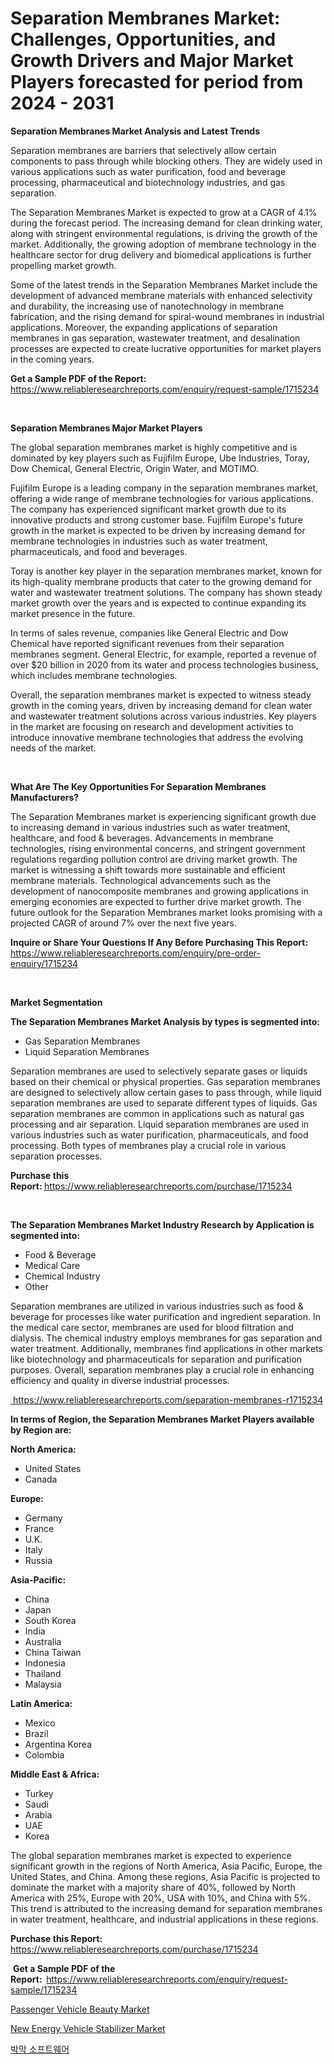 <p><h1>Separation Membranes Market: Challenges, Opportunities, and Growth Drivers and Major Market Players forecasted for period from 2024 - 2031</h1></p><p><strong>Separation Membranes Market Analysis and Latest Trends</strong></p>
<p><p>Separation membranes are barriers that selectively allow certain components to pass through while blocking others. They are widely used in various applications such as water purification, food and beverage processing, pharmaceutical and biotechnology industries, and gas separation.</p><p>The Separation Membranes Market is expected to grow at a CAGR of 4.1% during the forecast period. The increasing demand for clean drinking water, along with stringent environmental regulations, is driving the growth of the market. Additionally, the growing adoption of membrane technology in the healthcare sector for drug delivery and biomedical applications is further propelling market growth.</p><p>Some of the latest trends in the Separation Membranes Market include the development of advanced membrane materials with enhanced selectivity and durability, the increasing use of nanotechnology in membrane fabrication, and the rising demand for spiral-wound membranes in industrial applications. Moreover, the expanding applications of separation membranes in gas separation, wastewater treatment, and desalination processes are expected to create lucrative opportunities for market players in the coming years.</p></p>
<p><strong>Get a Sample PDF of the Report:&nbsp;</strong> <a href="https://www.reliableresearchreports.com/enquiry/request-sample/1715234">https://www.reliableresearchreports.com/enquiry/request-sample/1715234</a></p>
<p>&nbsp;</p>
<p><strong>Separation Membranes Major Market Players</strong></p>
<p><p>The global separation membranes market is highly competitive and is dominated by key players such as Fujifilm Europe, Ube Industries, Toray, Dow Chemical, General Electric, Origin Water, and MOTIMO. </p><p>Fujifilm Europe is a leading company in the separation membranes market, offering a wide range of membrane technologies for various applications. The company has experienced significant market growth due to its innovative products and strong customer base. Fujifilm Europe's future growth in the market is expected to be driven by increasing demand for membrane technologies in industries such as water treatment, pharmaceuticals, and food and beverages.</p><p>Toray is another key player in the separation membranes market, known for its high-quality membrane products that cater to the growing demand for water and wastewater treatment solutions. The company has shown steady market growth over the years and is expected to continue expanding its market presence in the future.</p><p>In terms of sales revenue, companies like General Electric and Dow Chemical have reported significant revenues from their separation membranes segment. General Electric, for example, reported a revenue of over $20 billion in 2020 from its water and process technologies business, which includes membrane technologies. </p><p>Overall, the separation membranes market is expected to witness steady growth in the coming years, driven by increasing demand for clean water and wastewater treatment solutions across various industries. Key players in the market are focusing on research and development activities to introduce innovative membrane technologies that address the evolving needs of the market.</p></p>
<p>&nbsp;</p>
<p><strong>What Are The Key Opportunities For Separation Membranes Manufacturers?</strong></p>
<p><p>The Separation Membranes market is experiencing significant growth due to increasing demand in various industries such as water treatment, healthcare, and food & beverages. Advancements in membrane technologies, rising environmental concerns, and stringent government regulations regarding pollution control are driving market growth. The market is witnessing a shift towards more sustainable and efficient membrane materials. Technological advancements such as the development of nanocomposite membranes and growing applications in emerging economies are expected to further drive market growth. The future outlook for the Separation Membranes market looks promising with a projected CAGR of around 7% over the next five years.</p></p>
<p><strong>Inquire or Share Your Questions If Any Before Purchasing This Report:</strong> <a href="https://www.reliableresearchreports.com/enquiry/pre-order-enquiry/1715234">https://www.reliableresearchreports.com/enquiry/pre-order-enquiry/1715234</a></p>
<p>&nbsp;</p>
<p><strong>Market Segmentation</strong></p>
<p><strong>The Separation Membranes Market Analysis by types is segmented into:</strong></p>
<p><ul><li>Gas Separation Membranes</li><li>Liquid Separation Membranes</li></ul></p>
<p><p>Separation membranes are used to selectively separate gases or liquids based on their chemical or physical properties. Gas separation membranes are designed to selectively allow certain gases to pass through, while liquid separation membranes are used to separate different types of liquids. Gas separation membranes are common in applications such as natural gas processing and air separation. Liquid separation membranes are used in various industries such as water purification, pharmaceuticals, and food processing. Both types of membranes play a crucial role in various separation processes.</p></p>
<p><strong>Purchase this Report:&nbsp;</strong><a href="https://www.reliableresearchreports.com/purchase/1715234">https://www.reliableresearchreports.com/purchase/1715234</a></p>
<p>&nbsp;</p>
<p><strong>The Separation Membranes Market Industry Research by Application is segmented into:</strong></p>
<p><ul><li>Food & Beverage</li><li>Medical Care</li><li>Chemical Industry</li><li>Other</li></ul></p>
<p><p>Separation membranes are utilized in various industries such as food & beverage for processes like water purification and ingredient separation. In the medical care sector, membranes are used for blood filtration and dialysis. The chemical industry employs membranes for gas separation and water treatment. Additionally, membranes find applications in other markets like biotechnology and pharmaceuticals for separation and purification purposes. Overall, separation membranes play a crucial role in enhancing efficiency and quality in diverse industrial processes.</p></p>
<p><a href="https://www.reliableresearchreports.com/separation-membranes-r1715234">&nbsp;https://www.reliableresearchreports.com/separation-membranes-r1715234</a></p>
<p><strong>In terms of Region, the Separation Membranes Market Players available by Region are:</strong></p>
<p>
    <p> <strong> North America: </strong>
        <ul>
            <li>United States</li>
            <li>Canada</li>
        </ul>
        </p> 
    <p> <strong> Europe: </strong>
        <ul>
            <li>Germany</li>
            <li>France</li>
            <li>U.K.</li>
            <li>Italy</li>
            <li>Russia</li>
        </ul>
        </p> 
    <p> <strong> Asia-Pacific: </strong>
        <ul>
            <li>China</li>
            <li>Japan</li>
            <li>South Korea</li>
            <li>India</li>
            <li>Australia</li>
            <li>China Taiwan</li>
            <li>Indonesia</li>
            <li>Thailand</li>
            <li>Malaysia</li>
        </ul>
        </p> 
    <p> <strong> Latin America: </strong>
        <ul>
            <li>Mexico</li>
            <li>Brazil</li>
            <li>Argentina Korea</li>
            <li>Colombia</li>
        </ul>
        </p> 
    <p> <strong> Middle East & Africa: </strong>
        <ul>
            <li>Turkey</li>
            <li>Saudi</li>
            <li>Arabia</li>
            <li>UAE</li>
            <li>Korea</li>
        </ul>
    </p>
    </p>
<p><p>The global separation membranes market is expected to experience significant growth in the regions of North America, Asia Pacific, Europe, the United States, and China. Among these regions, Asia Pacific is projected to dominate the market with a majority share of 40%, followed by North America with 25%, Europe with 20%, USA with 10%, and China with 5%. This trend is attributed to the increasing demand for separation membranes in water treatment, healthcare, and industrial applications in these regions.</p></p>
<p><strong>Purchase this Report: </strong><a href="https://www.reliableresearchreports.com/purchase/1715234">https://www.reliableresearchreports.com/purchase/1715234</a></p>
<p>&nbsp;<strong>Get a Sample PDF of the Report:&nbsp;&nbsp;</strong><a href="https://www.reliableresearchreports.com/enquiry/request-sample/1715234">https://www.reliableresearchreports.com/enquiry/request-sample/1715234</a></p>
<p><strong></strong></p>
<p><p><a href="https://www.linkedin.com/pulse/passenger-vehicle-beauty-market-analysis-size-global-industry-t5aje?trackingId=gkuqg5jjC4meELNUczGduQ%3D%3D">Passenger Vehicle Beauty Market</a></p><p><a href="https://www.linkedin.com/pulse/new-energy-vehicle-stabilizer-market-research-report-reveals-iaxze?trackingId=NpAPGfFortwNfqr4x%2FtFqQ%3D%3D">New Energy Vehicle Stabilizer Market</a></p><p><a href="https://medium.com/@crumbles67678/%EC%96%87%EC%9D%80-%ED%95%84%EB%A6%84-%EC%86%8C%ED%94%84%ED%8A%B8%EC%9B%A8%EC%96%B4-%EC%8B%9C%EC%9E%A5-%EC%84%B1%EA%B3%B5%EC%A0%81%EC%9D%B8-%EB%B9%84%EC%A6%88%EB%8B%88%EC%8A%A4-%EC%A0%84%EB%9E%B5%EC%9D%98-%EC%97%B4%EC%87%A0-2031%EB%85%84%EA%B9%8C%EC%A7%80-%EC%98%88%EC%B8%A1-a64f3d66179d">박막 소프트웨어</a></p></p>